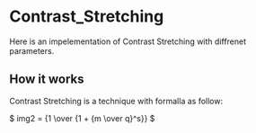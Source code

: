 # Contrast_Stretching

Here is an impelementation of Contrast Stretching with diffrenet parameters.

## How it works

Contrast Stretching is a technique with formalla as follow:

$ img2 = {1 \over {1 + {m \over q}^s}} $
```
```
